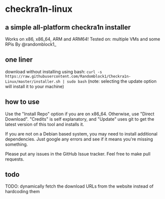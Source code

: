 # checkra1n-linux
## a simple all-platform checkra1n installer
Works on x86, x86_64, ARM and ARM64!
Tested on: multiple VMs and some RPis
By @randomblock1_

## one liner
download without installing using bash: ```curl -s https://raw.githubusercontent.com/Randomblock1/Checkra1n-Linux/master/installer.sh | sudo bash```
(note: selecting the update option will install it to your machine)

## how to use
Use the "Install Repo" option if you are on x86_64. Otherwise, use "Direct Download". "Credits" is self explanatory, and "Update" uses git to get the latest version of this tool and installs it.

If you are not on a Debian based system, you may need to install additional dependencies. Just google any errors and see if it means you're missing something.

Please put any issues in the GitHub Issue tracker. Feel free to make pull requests.

## todo
TODO: dynamically fetch the download URLs from the website instead of hardcoding them
